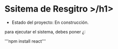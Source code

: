 <h1> Ssitema de Resgitro >/h1></h1>

- Estado del proyecto: En construcción.

para ejecutar el sistema, debes poner ¿:

'''npm install react'''
